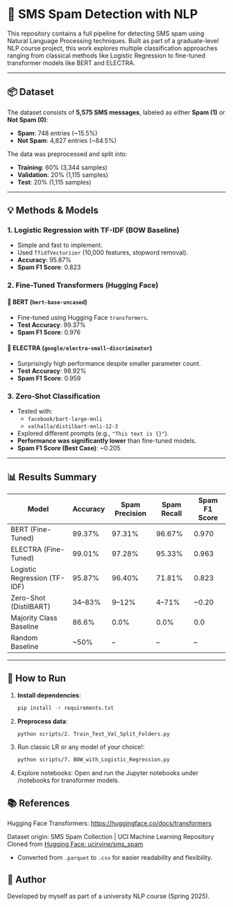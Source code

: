 # 📱 SMS Spam Detection with NLP

This repository contains a full pipeline for detecting SMS spam using Natural Language Processing techniques. Built as part of a graduate-level NLP course project, this work explores multiple classification approaches ranging from classical methods like Logistic Regression to fine-tuned transformer models like BERT and ELECTRA.

---

## 📦 Dataset

The dataset consists of **5,575 SMS messages**, labeled as either **Spam (1)** or **Not Spam (0)**:
- **Spam**: 748 entries (~15.5%)
- **Not Spam**: 4,827 entries (~84.5%)

The data was preprocessed and split into:
- **Training**: 60% (3,344 samples)
- **Validation**: 20% (1,115 samples)
- **Test**: 20% (1,115 samples)

---

## 💡 Methods & Models

### 1. **Logistic Regression with TF-IDF (BOW Baseline)**
- Simple and fast to implement.
- Used `TfidfVectorizer` (10,000 features, stopword removal).
- **Accuracy**: 95.87%
- **Spam F1 Score**: 0.823

### 2. **Fine-Tuned Transformers (Hugging Face)**

#### 🔹 BERT (`bert-base-uncased`)
- Fine-tuned using Hugging Face `transformers`.
- **Test Accuracy**: 99.37%
- **Spam F1 Score**: 0.976

#### 🔹 ELECTRA (`google/electra-small-discriminator`)
- Surprisingly high performance despite smaller parameter count.
- **Test Accuracy**: 98.92%
- **Spam F1 Score**: 0.959

### 3. **Zero-Shot Classification**
- Tested with:
  - `facebook/bart-large-mnli`
  - `valhalla/distilbart-mnli-12-3`
- Explored different prompts (e.g., `"This text is {}"`).
- **Performance was significantly lower** than fine-tuned models.
- **Spam F1 Score (Best Case)**: ~0.205

---

## 📊 Results Summary

| Model                          | Accuracy | Spam Precision | Spam Recall | Spam F1 Score |
|-------------------------------|----------|----------------|--------------|----------------|
| BERT (Fine-Tuned)             | 99.37%   | 97.31%         | 96.67%       | 0.970          |
| ELECTRA (Fine-Tuned)          | 99.01%   | 97.28%         | 95.33%       | 0.963          |
| Logistic Regression (TF-IDF)  | 95.87%   | 96.40%         | 71.81%       | 0.823          |
| Zero-Shot (DistilBART)        | 34–83%   | 9–12%          | 4–71%        | ~0.20          |
| Majority Class Baseline       | 86.6%    | 0.0%           | 0.0%         | 0.0            |
| Random Baseline               | ~50%     | –              | –            | –              |

---

## 🚀 How to Run

1. **Install dependencies**:
   ```bash
   pip install -r requirements.txt

2. **Preprocess data**:
   ```bash
   python scripts/2. Train_Test_Val_Split_Folders.py

3. Run classic LR or any model of your choice!:
   ```bash
   python scripts/7. BOW_with_Logistic_Regression.py

4. Explore notebooks:
   Open and run the Jupyter notebooks under /notebooks for transformer models.

## 📚 References

Hugging Face Transformers: https://huggingface.co/docs/transformers

Dataset origin: SMS Spam Collection | UCI Machine Learning Repository
Cloned from [Hugging Face: ucirvine/sms_spam](https://huggingface.co/datasets/ucirvine/sms_spam)
   - Converted from `.parquet` to `.csv` for easier readability and flexibility.

## 🙌 Author

Developed by myself as part of a university NLP course (Spring 2025).


